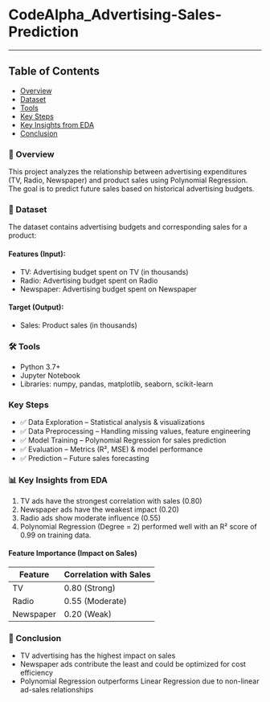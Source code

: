 # CodeAlpha_Advertising-Sales-Prediction
---

## Table of Contents
- [Overview](📌#overview)
- [Dataset](📂#dataset)
- [Tools](🛠️#tools)
- [Key Steps](#key-steps)
- [Key Insights from EDA](📊#key-insights-from-EDA)
- [Conclusion](📝#conclusion)

### 📌 Overview
This project analyzes the relationship between advertising expenditures (TV, Radio, Newspaper) and product sales using Polynomial Regression. The goal is to predict future sales based on historical advertising budgets.

### 📂 Dataset
The dataset contains advertising budgets and corresponding sales for a product:

#### Features (Input):
- TV: Advertising budget spent on TV (in thousands)
- Radio: Advertising budget spent on Radio
- Newspaper: Advertising budget spent on Newspaper

#### Target (Output):
- Sales: Product sales (in thousands)

### 🛠️ Tools
- Python 3.7+
- Jupyter Notebook
- Libraries: numpy, pandas, matplotlib, seaborn, scikit-learn

### Key Steps
- ✅ Data Exploration – Statistical analysis & visualizations
- ✅ Data Preprocessing – Handling missing values, feature engineering
- ✅ Model Training – Polynomial Regression for sales prediction
- ✅ Evaluation – Metrics (R², MSE) & model performance
- ✅ Prediction – Future sales forecasting

### 📊 Key Insights from EDA
1. TV ads have the strongest correlation with sales (0.80)
2. Newspaper ads have the weakest impact (0.20)
3. Radio ads show moderate influence (0.55)
4. Polynomial Regression (Degree = 2) performed well with an R² score of 0.99 on training data.

#### Feature Importance (Impact on Sales)
|Feature|Correlation with Sales|
|-------|----------------------|
|TV	|0.80 (Strong)|
|Radio|	0.55 (Moderate)|
|Newspaper|0.20 (Weak)|

### 📝 Conclusion
- TV advertising has the highest impact on sales
- Newspaper ads contribute the least and could be optimized for cost efficiency
- Polynomial Regression outperforms Linear Regression due to non-linear ad-sales relationships
